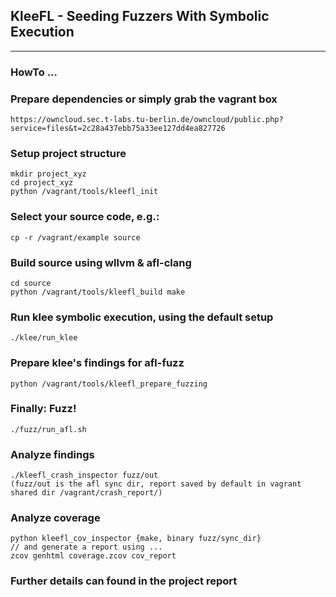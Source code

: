 ## KleeFL - Seeding Fuzzers With Symbolic Execution

---

### HowTo ...

### Prepare dependencies or simply grab the vagrant box

    https://owncloud.sec.t-labs.tu-berlin.de/owncloud/public.php?service=files&t=2c28a437ebb75a33ee127dd4ea827726

### Setup project structure

    mkdir project_xyz
    cd project_xyz
    python /vagrant/tools/kleefl_init


### Select your source code, e.g.:

    cp -r /vagrant/example source

### Build source using wllvm & afl-clang

    cd source
    python /vagrant/tools/kleefl_build make

### Run klee symbolic execution, using the default setup
    
    ./klee/run_klee

### Prepare klee's findings for afl-fuzz
    
    python /vagrant/tools/kleefl_prepare_fuzzing

### Finally: Fuzz!
    
    ./fuzz/run_afl.sh

### Analyze findings

    ./kleefl_crash_inspector fuzz/out
    (fuzz/out is the afl sync dir, report saved by default in vagrant shared dir /vagrant/crash_report/)

### Analyze coverage

    python kleefl_cov_inspector {make, binary fuzz/sync_dir}
    // and generate a report using ...
    zcov genhtml coverage.zcov cov_report


### Further details can found in the project report
